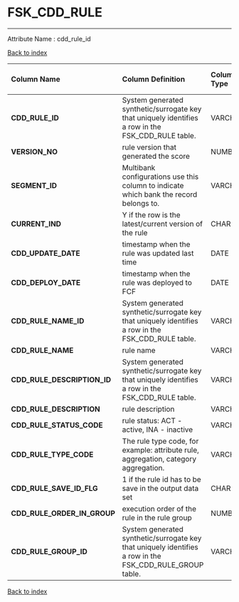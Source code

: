 # FSK_CDD_RULE

---

Attribute Name :   cdd_rule_id

[Back to index](./index.md)

| Column Name                 | Column Definition                                                                                         | Column Data Type   | Column Null Option   | PK   | FK   |
|:----------------------------|:----------------------------------------------------------------------------------------------------------|:-------------------|:---------------------|:-----|:-----|
| **CDD_RULE_ID**             | System generated synthetic/surrogate key that uniquely identifies a row in the  FSK_CDD_RULE table.       | VARCHAR2(32)       | Not Null             | Yes  | No   |
| **VERSION_NO**              | rule version that generated the score                                                                     | NUMBER(10)         | Not Null             | Yes  | No   |
| **SEGMENT_ID**              | Multibank configurations use this column to indicate which bank the record belongs to.                    | VARCHAR2(128)      | Not Null             | Yes  | No   |
| **CURRENT_IND**             | Y if the row is the latest/current version of the rule                                                    | CHAR(1)            | Null                 | No   | No   |
| **CDD_UPDATE_DATE**         | timestamp when  the rule was updated last time                                                            | DATE               | Not Null             | No   | No   |
| **CDD_DEPLOY_DATE**         | timestamp when  the rule was deployed to FCF                                                              | DATE               | Not Null             | No   | No   |
| **CDD_RULE_NAME_ID**        | System generated synthetic/surrogate key that uniquely identifies a row in the  FSK_CDD_RULE table.       | VARCHAR2(32)       | Not Null             | No   | No   |
| **CDD_RULE_NAME**           | rule name                                                                                                 | VARCHAR2(100)      | Not Null             | No   | No   |
| **CDD_RULE_DESCRIPTION_ID** | System generated synthetic/surrogate key that uniquely identifies a row in the  FSK_CDD_RULE table.       | VARCHAR2(32)       | Not Null             | No   | No   |
| **CDD_RULE_DESCRIPTION**    | rule description                                                                                          | VARCHAR2(100)      | Not Null             | No   | No   |
| **CDD_RULE_STATUS_CODE**    | rule status: ACT - active, INA - inactive                                                                 | VARCHAR2(32)       | Not Null             | No   | No   |
| **CDD_RULE_TYPE_CODE**      | The rule type code, for example: attribute rule, aggregation, category aggregation.                       | VARCHAR2(32)       | Not Null             | No   | No   |
| **CDD_RULE_SAVE_ID_FLG**    | 1 if the rule id has to be save in the output data set                                                    | CHAR(1)            | Null                 | No   | No   |
| **CDD_RULE_ORDER_IN_GROUP** | execution order of the rule in the rule group                                                             | NUMBER(12)         | Not Null             | No   | No   |
| **CDD_RULE_GROUP_ID**       | System generated synthetic/surrogate key that uniquely identifies a row in the  FSK_CDD_RULE_GROUP table. | VARCHAR2(32)       | Null                 | No   | Yes  |

[Back to index](./index.md)